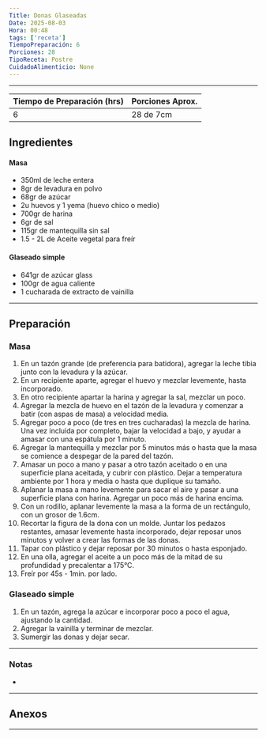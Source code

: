 ```yaml
---
Title: Donas Glaseadas
Date: 2025-08-03
Hora: 00:48
tags: ['receta']
TiempoPreparación: 6
Porciones: 28
TipoReceta: Postre
CuidadoAlimenticio: None
---
```


---



| Tiempo de Preparación (hrs) | Porciones Aprox. |
| --------------------------- | ---------------- |
| 6                           | 28 de 7cm        |

## Ingredientes

#### Masa

- 350ml de leche entera
- 8gr de levadura en polvo
- 68gr de azúcar
- 2u huevos y 1 yema (huevo chico o medio)
- 700gr de harina
- 6gr de sal
- 115gr de mantequilla sin sal
- 1.5 - 2L de Aceite vegetal para freír

#### Glaseado simple

- 641gr de azúcar glass
- 100gr de agua caliente
- 1 cucharada de extracto de vainilla

---

## Preparación

### Masa

1. En un tazón grande (de preferencia para batidora), agregar la leche tibia junto con la levadura y la azúcar.
2. En un recipiente aparte, agregar el huevo y mezclar levemente, hasta incorporado.
3. En otro recipiente apartar la harina y agregar la sal, mezclar un poco.
4. Agregar la mezcla de huevo en el tazón de la levadura y comenzar a batir (con aspas de masa) a velocidad media.
5. Agregar poco a poco (de tres en tres cucharadas) la mezcla de harina. Una vez incluida por completo, bajar la velocidad a bajo, y ayudar a amasar con una espátula por 1 minuto.
6. Agregar la mantequilla y mezclar por 5 minutos más o hasta que la masa se comience a despegar de la pared del tazón.
7. Amasar un poco a mano y pasar a otro tazón aceitado o en una superficie plana aceitada, y cubrir con plástico. Dejar a temperatura ambiente por 1 hora y media o hasta que duplique su tamaño.
8. Aplanar la masa a mano levemente para sacar el aire y pasar a una superficie plana con harina. Agregar un poco más de harina encima.
9. Con un rodillo, aplanar levemente la masa a la forma de un rectángulo, con un grosor de 1.6cm.
10. Recortar la figura de la dona con un molde. Juntar los pedazos restantes, amasar levemente hasta incorporado, dejar reposar unos minutos y volver a crear las formas de las donas.
11. Tapar con plástico y dejar reposar por 30 minutos o hasta esponjado.
12. En una olla, agregar el aceite a un poco más de la mitad de su profundidad y precalentar a 175°C.
13. Freír por 45s - 1min. por lado.

### Glaseado simple

1. En un tazón, agrega la azúcar e incorporar poco a poco el agua, ajustando la cantidad.
2. Agregar la vainilla y terminar de mezclar.
3. Sumergir las donas y dejar secar.

---

### Notas

- 
 
---

## Anexos



---